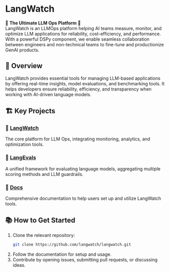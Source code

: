 # LangWatch

🚀 **The Ultimate LLM Ops Platform** 🚀  
LangWatch is an LLMOps platform helping AI teams measure, monitor, and optimize LLM applications for reliability, cost-efficiency, and performance. With a powerful DSPy component, we enable seamless collaboration between engineers and non-technical teams to fine-tune and productionize GenAI products.

## 📌 Overview  
LangWatch provides essential tools for managing LLM-based applications by offering real-time insights, model evaluations, and benchmarking tools. It helps developers ensure reliability, efficiency, and transparency when working with AI-driven language models.

## 🏗️ Key Projects  

### 🔹 [LangWatch](https://github.com/langwatch/langwatch)  
The core platform for LLM Ops, integrating monitoring, analytics, and optimization tools.

### 🔹 [LangEvals](https://github.com/langwatch/langevals)  
A unified framework for evaluating language models, aggregating multiple scoring methods and LLM guardrails.

### 🔹 [Docs](https://github.com/langwatch/docs)  
Comprehensive documentation to help users set up and utilize LangWatch tools.

## 📚 How to Get Started  
1. Clone the relevant repository:  
   ```sh
   git clone https://github.com/langwatch/langwatch.git
2. Follow the documentation for setup and usage.
3. Contribute by opening issues, submitting pull requests, or discussing ideas.
